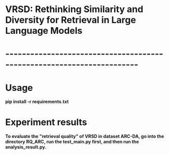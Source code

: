 # VRSD: Rethinking Similarity and Diversity for Retrieval in Large Language Models

# ----------------------------------------------------------------------
# Usage
**pip install -r requirements.txt**

# Experiment results

#### To evaluate the "retrieval quality" of VRSD in dataset ARC-DA, go into the directory RQ_ARC, run the test_main.py first, and then run the analysis_result.py.
